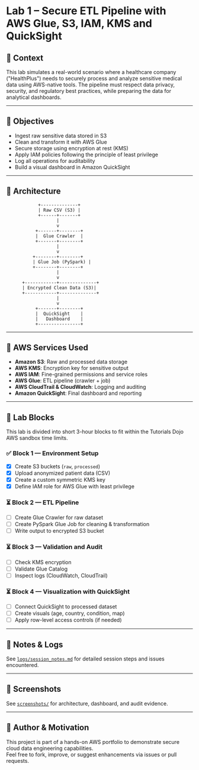 # Lab 1 – Secure ETL Pipeline with AWS Glue, S3, IAM, KMS and QuickSight

## 🧠 Context

This lab simulates a real-world scenario where a healthcare company ("HealthPlus") needs to securely process and analyze sensitive medical data using AWS-native tools. The pipeline must respect data privacy, security, and regulatory best practices, while preparing the data for analytical dashboards.

---

## 🎯 Objectives

- Ingest raw sensitive data stored in S3
- Clean and transform it with AWS Glue
- Secure storage using encryption at rest (KMS)
- Apply IAM policies following the principle of least privilege
- Log all operations for auditability
- Build a visual dashboard in Amazon QuickSight

---

## 🧱 Architecture

                +--------------+
                | Raw CSV (S3) |
                +------+-------+
                       |
                       v
               +-------+--------+
               |  Glue Crawler  |
               +-------+--------+
                       |
                       v
              +--------+--------+
              | Glue Job (PySpark) |
              +--------+--------+
                       |
                       v
          +------------+--------------+
          | Encrypted Clean Data (S3)|
          +------------+--------------+
                       |
                       v
               +-------+--------+
               |  QuickSight    |
               |   Dashboard    |
               +----------------+

---

## 🧰 AWS Services Used

- **Amazon S3**: Raw and processed data storage
- **AWS KMS**: Encryption key for sensitive output
- **AWS IAM**: Fine-grained permissions and service roles
- **AWS Glue**: ETL pipeline (crawler + job)
- **AWS CloudTrail & CloudWatch**: Logging and auditing
- **Amazon QuickSight**: Final dashboard and reporting

---

## 🧪 Lab Blocks

This lab is divided into short 3-hour blocks to fit within the Tutorials Dojo AWS sandbox time limits.

### ✅ Block 1 — Environment Setup
- [x] Create S3 buckets (`raw`, `processed`)
- [x] Upload anonymized patient data (CSV)
- [x] Create a custom symmetric KMS key
- [x] Define IAM role for AWS Glue with least privilege

### ⏳ Block 2 — ETL Pipeline
- [ ] Create Glue Crawler for raw dataset
- [ ] Create PySpark Glue Job for cleaning & transformation
- [ ] Write output to encrypted S3 bucket

### ⏳ Block 3 — Validation and Audit
- [ ] Check KMS encryption
- [ ] Validate Glue Catalog
- [ ] Inspect logs (CloudWatch, CloudTrail)

### ⏳ Block 4 — Visualization with QuickSight
- [ ] Connect QuickSight to processed dataset
- [ ] Create visuals (age, country, condition, map)
- [ ] Apply row-level access controls (if needed)

---

## 📝 Notes & Logs

See [`logs/session_notes.md`](logs/session_notes.md) for detailed session steps and issues encountered.

---

## 📸 Screenshots

See [`screenshots/`](screenshots/) for architecture, dashboard, and audit evidence.

---

## 🧠 Author & Motivation

This project is part of a hands-on AWS portfolio to demonstrate secure cloud data engineering capabilities.  
Feel free to fork, improve, or suggest enhancements via issues or pull requests.
